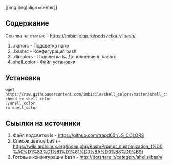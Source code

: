 [[img.png|align=center]]

## Содержание 

Ссылка на статью - <https://imbicile.pp.ru/podsvetka-v-bash/>
1. .nanorc - Подсветка nano
2. .bashrc - Конфигурация bash
3. .dircolors - Подсветка ls. Дополнение к .bashrc
4. shell_color - Файл установки

## Установка

```
wget https://raw.githubusercontent.com/imbicile/shell_colors/master/shell_color
chmod +x shell_color
./shell_color
rm shell_color
```
	
## Сыылки на источники

1. Файл подсветки ls -	<https://github.com/trapd00r/LS_COLORS>
2. Список цветов bash -	<https://wiki.archlinux.org/index.php/Bash/Prompt_customization_(%D0%A0%D1%83%D1%81%D1%81%D0%BA%D0%B8%D0%B9)>
3. Готовые конфигурации bash -	<http://dotshare.it/category/shells/bash/>

